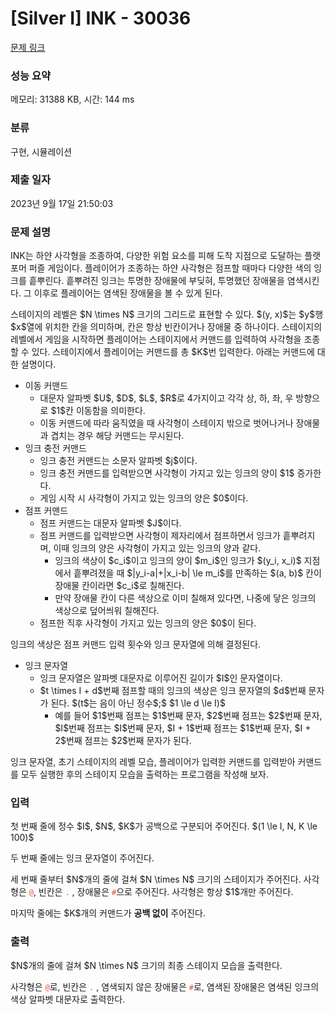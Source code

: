 # [Silver I] INK - 30036 

[문제 링크](https://www.acmicpc.net/problem/30036) 

### 성능 요약

메모리: 31388 KB, 시간: 144 ms

### 분류

구현, 시뮬레이션

### 제출 일자

2023년 9월 17일 21:50:03

### 문제 설명

<p>INK는 하얀 사각형을 조종하여, 다양한 위험 요소를 피해 도착 지점으로 도달하는 플랫포머 퍼즐 게임이다. 플레이어가 조종하는 하얀 사각형은 점프할 때마다 다양한 색의 잉크를 흩뿌린다. 흩뿌려진 잉크는 투명한 장애물에 부딪혀, 투명했던 장애물을 염색시킨다. 그 이후로 플레이어는 염색된 장애물을 볼 수 있게 된다.</p>

<p>스테이지의 레벨은 $N \times N$ 크기의 그리드로 표현할 수 있다. $(y, x)$는 $y$행 $x$열에 위치한 칸을 의미하며, 칸은 항상 빈칸이거나 장애물 중 하나이다. 스테이지의 레벨에서 게임을 시작하면 플레이어는 스테이지에서 커맨드를 입력하여 사각형을 조종할 수 있다. 스테이지에서 플레이어는 커맨드를 총 $K$번 입력한다. 아래는 커맨드에 대한 설명이다.</p>

<ul>
	<li>이동 커맨드
	<ul>
		<li>대문자 알파벳 $U$, $D$, $L$, $R$로 4가지이고 각각 상, 하, 좌, 우 방향으로 $1$칸 이동함을 의미한다.</li>
		<li>이동 커맨드에 따라 움직였을 때 사각형이 스테이지 밖으로 벗어나거나 장애물과 겹치는 경우 해당 커맨드는 무시된다.</li>
	</ul>
	</li>
	<li>잉크 충전 커맨드
	<ul>
		<li>잉크 충전 커맨드는 소문자 알파벳 $j$이다.</li>
		<li>잉크 충전 커맨드를 입력받으면 사각형이 가지고 있는 잉크의 양이 $1$ 증가한다.</li>
		<li>게임 시작 시 사각형이 가지고 있는 잉크의 양은 $0$이다.</li>
	</ul>
	</li>
	<li>점프 커맨드
	<ul>
		<li>점프 커맨드는 대문자 알파벳 $J$이다.</li>
		<li>점프 커맨드를 입력받으면 사각형이 제자리에서 점프하면서 잉크가 흩뿌려지며, 이때 잉크의 양은 사각형이 가지고 있는 잉크의 양과 같다.
		<ul>
			<li>잉크의 색상이 $c_i$이고 잉크의 양이 $m_i$인 잉크가 $(y_i, x_i)$ 지점에서 흩뿌려졌을 때 $|y_i-a|+|x_i-b| \le m_i$를 만족하는 $(a, b)$ 칸이 장애물 칸이라면 $c_i$로 칠해진다.</li>
			<li>만약 장애물 칸이 다른 색상으로 이미 칠해져 있다면, 나중에 닿은 잉크의 색상으로 덮어씌워 칠해진다.</li>
		</ul>
		</li>
		<li>점프한 직후 사각형이 가지고 있는 잉크의 양은 $0$이 된다.</li>
	</ul>
	</li>
</ul>

<p>잉크의 색상은 점프 커맨드 입력 횟수와 잉크 문자열에 의해 결정된다.</p>

<ul>
	<li>잉크 문자열
	<ul>
		<li>잉크 문자열은 알파벳 대문자로 이루어진 길이가 $I$인 문자열이다.</li>
		<li>$t \times I + d$번째 점프할 때의 잉크의 색상은 잉크 문자열의 $d$번째 문자가 된다. $(t$는 음이 아닌 정수$;$ $1 \le d \le I)$
		<ul>
			<li>예를 들어 $1$번째 점프는 $1$번째 문자, $2$번째 점프는 $2$번째 문자, $I$번째 점프는 $I$번째 문자, $I + 1$번째 점프는 $1$번째 문자, $I + 2$번째 점프는 $2$번째 문자가 된다.</li>
		</ul>
		</li>
	</ul>
	</li>
</ul>

<p>잉크 문자열, 초기 스테이지의 레벨 모습, 플레이어가 입력한 커맨드를 입력받아 커맨드를 모두 실행한 후의 스테이지 모습을 출력하는 프로그램을 작성해 보자.</p>

### 입력 

 <p>첫 번째 줄에 정수 $I$, $N$, $K$가 공백으로 구분되어 주어진다. $(1 \le I, N, K \le 100)$</p>

<p>두 번째 줄에는 잉크 문자열이 주어진다.</p>

<p>세 번째 줄부터 $N$개의 줄에 걸쳐 $N \times N$ 크기의 스테이지가 주어진다. 사각형은 <span style="color:#e74c3c;"><code>@</code></span>, 빈칸은 <span style="color:#e74c3c;"><code>.</code></span> , 장애물은 <span style="color:#e74c3c;"><code>#</code></span>으로 주어진다. 사각형은 항상 $1$개만 주어진다.</p>

<p>마지막 줄에는 $K$개의 커맨드가 <strong>공백 없이</strong> 주어진다.</p>

### 출력 

 <p>$N$개의 줄에 걸쳐 $N \times N$ 크기의 최종 스테이지 모습을 출력한다.</p>

<p>사각형은 <span style="color:#e74c3c;"><code>@</code></span>로, 빈칸은 <span style="color:#e74c3c;"><code>.</code></span> , 염색되지 않은 장애물은 <span style="color:#e74c3c;"><code>#</code></span>로, 염색된 장애물은 염색된 잉크의 색상 알파벳 대문자로 출력한다.</p>

